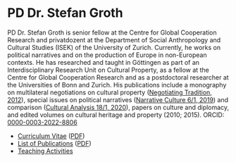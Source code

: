 # PD Dr. Stefan Groth
PD Dr. Stefan Groth is senior fellow at the Centre for Global Cooperation Research and privatdozent at the Department of Social Anthropology and Cultural Studies (ISEK) of the University of Zurich. Currently, he works on political narratives and on the production of Europe in non-European contexts. He has researched and taught in Göttingen as part of an Interdisciplinary Research Unit on Cultural Property, as a fellow at the Centre for Global Cooperation Research and as a postdoctoral researcher at the Universities of Bonn and Zurich. His publications include a monography on multilateral negotiations on cultural property ([Negotiating Tradition, 2012]()), special issues on political narratives ([Narrative Culture 6/1, 2019]()) and comparison ([Cultural Analysis 18/1, 2020](https://www.ocf.berkeley.edu/~culturalanalysis/volume18_1/vol18_1_toc.html)), papers on culture and diplomacy, and edited volumes on cultural heritage and property (2010; 2015). ORCID: [0000-0003-2022-8806](https://orcid.org/0000-0003-2022-8806)

* [Curriculum Vitae](https://github.com/sgroth/cv-data/blob/master/cv.web.en.md) ([PDF](https://github.com/sgroth/cv-data/blob/master/pdf/cv.web.en.pdf))
* [List of Publications](https://github.com/sgroth/bibliography/blob/master/markdown/publications.de.md) ([PDF](https://github.com/sgroth/bibliography/blob/master/pdf/publications.en.pdf))
* [Teaching Activities](https://github.com/sgroth/teaching/blob/master/teaching.en.md)
